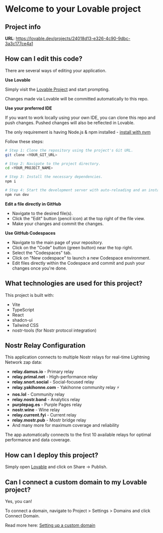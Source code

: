 # Welcome to your Lovable project

## Project info

**URL**: https://lovable.dev/projects/24018d13-e326-4c90-9dbc-3a3c177ce4a1

## How can I edit this code?

There are several ways of editing your application.

**Use Lovable**

Simply visit the [Lovable Project](https://lovable.dev/projects/24018d13-e326-4c90-9dbc-3a3c177ce4a1) and start prompting.

Changes made via Lovable will be committed automatically to this repo.

**Use your preferred IDE**

If you want to work locally using your own IDE, you can clone this repo and push changes. Pushed changes will also be reflected in Lovable.

The only requirement is having Node.js & npm installed - [install with nvm](https://github.com/nvm-sh/nvm#installing-and-updating)

Follow these steps:

```sh
# Step 1: Clone the repository using the project's Git URL.
git clone <YOUR_GIT_URL>

# Step 2: Navigate to the project directory.
cd <YOUR_PROJECT_NAME>

# Step 3: Install the necessary dependencies.
npm i

# Step 4: Start the development server with auto-reloading and an instant preview.
npm run dev
```

**Edit a file directly in GitHub**

- Navigate to the desired file(s).
- Click the "Edit" button (pencil icon) at the top right of the file view.
- Make your changes and commit the changes.

**Use GitHub Codespaces**

- Navigate to the main page of your repository.
- Click on the "Code" button (green button) near the top right.
- Select the "Codespaces" tab.
- Click on "New codespace" to launch a new Codespace environment.
- Edit files directly within the Codespace and commit and push your changes once you're done.

## What technologies are used for this project?

This project is built with:

- Vite
- TypeScript
- React
- shadcn-ui
- Tailwind CSS
- nostr-tools (for Nostr protocol integration)

## Nostr Relay Configuration

This application connects to multiple Nostr relays for real-time Lightning Network zap data:

- **relay.damus.io** - Primary relay
- **relay.primal.net** - High-performance relay
- **relay.snort.social** - Social-focused relay
- **relay.yakihonne.com** - Yakihonne community relay ⚡
- **nos.lol** - Community relay
- **relay.nostr.band** - Analytics relay
- **purplepag.es** - Purple Pages relay
- **nostr.wine** - Wine relay
- **relay.current.fyi** - Current relay
- **relay.mostr.pub** - Mostr bridge relay
- And many more for maximum coverage and reliability

The app automatically connects to the first 10 available relays for optimal performance and data coverage.

## How can I deploy this project?

Simply open [Lovable](https://lovable.dev/projects/24018d13-e326-4c90-9dbc-3a3c177ce4a1) and click on Share -> Publish.

## Can I connect a custom domain to my Lovable project?

Yes, you can!

To connect a domain, navigate to Project > Settings > Domains and click Connect Domain.

Read more here: [Setting up a custom domain](https://docs.lovable.dev/tips-tricks/custom-domain#step-by-step-guide)
